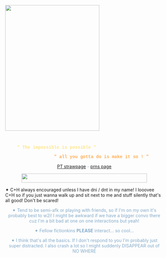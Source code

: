 <p><a href="https://www.tumblr.com/inkcomposer/775228074105126912/doey-graphics?source=share" id=""><img src="https://64.media.tumblr.com/5b50a84568912a2a97f6b60a83bee69f/5f17f48d9abcc79d-fe/s1280x1920/1bb66de608c3d35d01369258ba4b0ba5f6831c15.pnj" class="fr-fic fr-dib" width="300" height="400"></a></p><p><br></p><p style="text-align: center;"><span style="font-family: courier new,courier;"><strong><span style="color: rgb(254, 229, 137);">&quot; The impossible is possible &quot;</span><span style="color: rgb(194, 82, 218);">&nbsp; &nbsp; &nbsp; &nbsp; &nbsp; &nbsp; &nbsp; &nbsp; &nbsp; &nbsp; &nbsp;</span></strong></span></p><p style="text-align: center;"><strong><span style='font-family: "courier new", courier; color: rgb(160, 66, 171);'>&nbsp; &nbsp; &nbsp; &nbsp; &nbsp; &nbsp; &nbsp;</span><span style='font-family: "courier new", courier; color: rgb(254, 174, 87);'>&quot; all you gotta do is make it so ! &quot;</span></strong></p><p style="text-align: center;"><span style="color: rgb(131, 170, 201);"><u><a href="https://ultimatemechanic.straw.page/" id="">PT strawpage</a></u> - <a href="https://pronouns.cc/@CAPTA1N" id=""><u>prns page</u></a></span></p><p style="text-align: center;"><span style="color: rgb(131, 170, 201);"><img src="https://64.media.tumblr.com/a84b122b5015cced9f044c252f9dd9d7/ca9a377942aa49e9-6c/s640x960/4908697ffe5c65874cdb5bf0b3522d586e6a010a.pnj" class="fr-fic fr-dib" width="400" height="29.375"><p></p>✦ C+H always encouraged unless I have dni / dnt in my name! I looovee C+H so if you just wanna walk up and sit next to me and stuff silently that&#39;s all good! Don&#39;t be scared!</span></p><p style="text-align: center;"><span style="color: rgb(131, 170, 201);">✦ Tend to be semi-afk or playing with friends, so if I&#39;m on my own it&#39;s probably best to w2i! I might be awkward if we have a bigger convo there cuz I&#39;m a bit bad at one on one interactions but yeah!</span></p><p style="text-align: center;"><span style="color: rgb(131, 170, 201);">✦ Fellow fictionkins <strong>PLEASE</strong> interact... so cool...</span></p><p style="text-align: center;"><span style="color: rgb(131, 170, 201);">✦ I think that&#39;s all the basics. If I don&#39;t respond to you I&#39;m probably just super distracted. I also crash a lot so I might suddenly DISAPPEAR out of NO WHERE</span></p>

